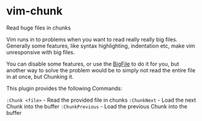 # vim-chunk

Read huge files in chunks

Vim runs in to problems when you want to read really really big files.
Generally some features, like syntax highlighting, indentation etc, make vim
unresponsive with big files.

You can disable some features, or use the
[BigFile](https://github.com/LunarVim/bigfile.nvim) to do it for you, but
another way to solve the problem would be to simply not read the entire file in
at once, but Chunking it.

This plugin provides the following Commands:

`:Chunk <file>`  - Read the provided file in chunks
`:ChunkNext`     - Load the next Chunk into the buffer
`:ChunkPrevious` - Load the previous Chunk into the buffer

